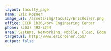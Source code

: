 ```yaml
---
layout: faculty_page
name: Eric Rozner
image_url: /assets/img/faculty/EricRozner.png
office: ECCR 1b26,<br> Engineering Center
phone: (303) 492-9344
area: Systems, Networking, Mobile, Cloud, Edge
targeturl: http://www.ericrozner.com/
output: false
---
```

